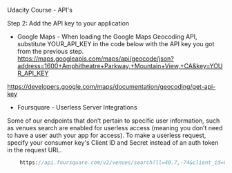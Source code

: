 Udacity Course - API's

Step 2: Add the API key to your application


* Google Maps - When loading the Google Maps Geocoding API, substitute YOUR_API_KEY in the code below with the API key you got from the previous step.
https://maps.googleapis.com/maps/api/geocode/json?address=1600+Amphitheatre+Parkway,+Mountain+View,+CA&key=YOUR_API_KEY

https://developers.google.com/maps/documentation/geocoding/get-api-key

* Foursquare -  Userless Server Integrations

Some of our endpoints that don’t pertain to specific user information, such as venues search are enabled for userless access (meaning you don’t need to have a user auth your app for access). To make a userless request, specify your consumer key's Client ID and Secret instead of an auth token in the request URL.

```javascript 
    https://api.foursquare.com/v2/venues/search?ll=40.7,-74&client_id=CLIENT_ID&client_secret=CLIENT_SECRET&query=pizza&v=YYYYMMDD
```
